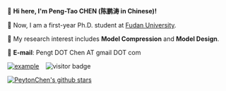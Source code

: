 :wave: **Hi here, I'm Peng-Tao CHEN (陈鹏涛 in Chinese)!**

:school: Now, I am a first-year Ph.D. student at [Fudan University](https://www.fudan.edu.cn/). 

:shushing_face: My research interest includes **Model Compression** and **Model Design**.

:postbox: **E-mail**: Pengt DOT Chen AT gmail DOT com

 [![example](https://img.shields.io/badge/HomePage-PtChen-green.svg)](https://peyton-chen.github.io/homepage/)  &ensp; ![visitor badge](https://visitor-badge.laobi.icu/badge?page_id=Peyton-Chen.Peyton-Chen&left_text=Visitors)

[![PeytonChen's github stars](https://github-readme-stats.vercel.app/api?username=Peyton-Chen&theme=material-palenight&count_private=true&hide=contribs)](https://github.com/Peyton-Chen)

<!--[![Top Langs](https://github-readme-stats.vercel.app/api/top-langs/?username=Peyton-Chen&theme=material-palenight&hide=Jupyter&layout=compact)](https://github.com/Peyton-Chen)-->


<!--<a href="https://github.com/Peyton-Chen">
  <img align="center" src="https://github-readme-stats.vercel.app/api?username=Peyton-Chen&theme=material-palenight&count_private=true&hide=contribs" />
</a>-->

<!--<a href="https://github.com/Peyton-Chen">
  <img align="center" src="https://github-readme-stats.vercel.app/api/top-langs/?username=Peyton-Chen&theme=material-palenight&hide=Jupyter&layout=compact" />
</a> -->
